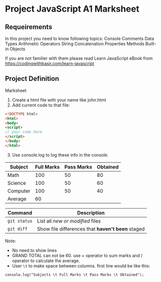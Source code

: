 # Project JavaScript A1 Marksheet

## Requeirements
In this project you need to know following topics:
Console Comments Data Types Arithmetic Operators String Concatenation Properties Methods Built-in Objects

If you are not familier with them please read Learn JavaScript eBook from https://codingwithbasir.com/learn-javascript

## Project Definition

Marksheet

1. Create a html file with your name like john.html
2. Add current code to that file:
```html
<!DOCTYPE html>
<html>
<body>
<script>
// your code here
</script>
</body>
</html>

```
3. Use console.log to log these info in the console.

| Subject  | Full Marks |Pass Marks |Obtained |
| --- | --- | --- | --- |
| Math  | 100  | 50  | 80  |
| Science  | 100  | 50  | 60  |
| Computer  | 100  | 50  | 40  |
| Average  | 60  |


| Command | Description |
| --- | --- |
| `git status` | List all *new or modified* files |
| `git diff` | Show file differences that **haven't been** staged |


Note:
* No need to show lines
* GRAND TOTAL can not be  60. use + operator to sum marks and / operator to calculate the average.
* User `\t` to make space between columns. first line would be like this:
```
console.log("Subjects \t Full Marks \t Pass Marks \t Obtained");
```
